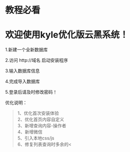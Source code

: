 # 教程必看
# 欢迎使用kyle优化版云黑系统！
1.新建一个全新数据库

2.访问 http://域名 启动安装程序

3.输入数据库信息

4.完成导入数据库

5.登录后请及时修改密码！

优化说明：
>1、优化首次安装体验  
>2、优化首页内容自定义  
>3、新增查询内容-操作者  
>4、新增微信  
>5、引入本地css/js  
>6、修复列表查询时多余的<